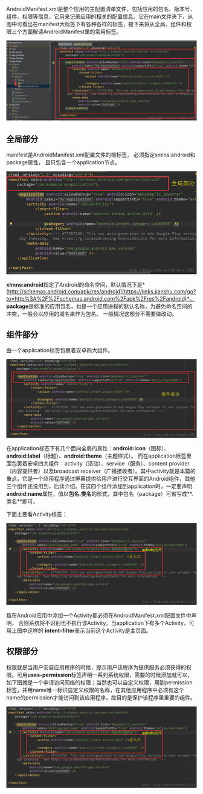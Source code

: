 AndroidManifest.xml是整个应用的主配置清单文件，包括应用的包名、版本号、组件、权限等信息，它用来记录应用的相关的配置信息。它在main文件夹下，从图中可看出在manifest大标签下有各种各样的标签，接下来将从全局、组件和权限三个方面解读AndroidManifest里的常用标签。

![](./img/AndroidManifest.webp)

## 全局部分

manifest是AndroidManifest.xml配置文件的根标签，  必须指定xmlns:android和package属性， 且只包含一个application节点。

![](./img/AndroidManifest1.webp)

**xlmns:android**指定了Android的命名空间，默认情况下是*[http://schemas.android.com/apk/res/android](https://links.jianshu.com/go?to=http%3A%2F%2Fschemas.android.com%2Fapk%2Fres%2Fandroid)*。
 **package**是标准的应用包名，也是一个应用进程的默认名称，为避免命名空间的冲突，一般会以应用的域名来作为包名。
 一般情况这部分不需要做改动。

## 组件部分

由一个application标签包裹着安卓四大组件。

![](./img/AndroidManifest2.webp)

在application标签下有几个面向全局的属性：**android:icon**（图标）、**android:label**（标题）、**android:theme**（主题样式）。
 而在application标签里面包裹着安卓四大组件：activity（活动）、service（服务）、content provider（内容提供者）以及broadcast receiver（广播接收者）。其中activity就是本篇的重点，它是一个应用程序通过屏幕提供给用户进行交互界面的Android组件，其他三个组件还没用到，后续介绍。在这四个组件添加到application时，一定要声明**android:name**属性，值以**包名.类名**的形式，其中包名（package）可省写成**.类名**即可。

下面主要看Activity标签：

![](./img/AndroidManifest3.webp)

每在Android应用中添加一个Activity都必须在AndroidManifest.xml配置文件中声明，  否则系统将不识别也不执行该Activity。当application下有多个Activity，可用上图中这样的 **intent-filter**表示当前这个Activity是主页面。

## 权限部分

权限就是当用户安装应用程序的时候，提示用户该程序为提供服务必须获得的权限。可用**uses-permission**标签声明一系列系统权限，需要的时候添加就可以，如下图就是一个申请访问网络的权限；当然也可以自定义权限，用到permission标签，并用name唯一标识自定义权限的名称，在其他应用程序中必须有这个name的permission才能访问到该应用程序，故目的是保护该程序里重要的组件。

![](./img/AndroidManifest4.webp)